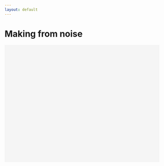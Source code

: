 ```yaml
---
layout: default
---
```


<h1>Making from noise</h1>

<div class="canva-embed" data-design-id="DADjz265WFY" data-height-ratio="0.7500" style="padding:75.0000% 5px 5px 5px;background:rgba(0,0,0,0.03);border-radius:0px;"></div>

<script async src="https:&#x2F;&#x2F;sdk.canva.com&#x2F;v1&#x2F;embed.js"></script>

